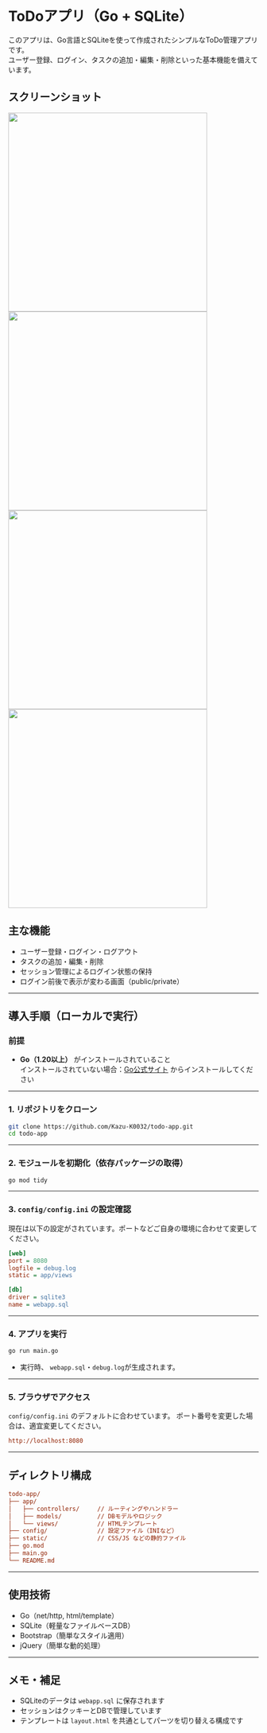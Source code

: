 # ToDoアプリ（Go + SQLite）

このアプリは、Go言語とSQLiteを使って作成されたシンプルなToDo管理アプリです。  
ユーザー登録、ログイン、タスクの追加・編集・削除といった基本機能を備えています。

## スクリーンショット

<img src="https://github.com/user-attachments/assets/0780266a-9212-4934-a0e5-c9a1e0cf1bfe" width=400>
<img src="https://github.com/user-attachments/assets/b890a141-d681-4243-8d42-59da76085b60" width=400>
<img src="https://github.com/user-attachments/assets/259570a8-fa92-40c0-b5ca-595dfa499241" width=400>
<img src="https://github.com/user-attachments/assets/7684a9ec-f016-441d-86f5-ea1b2d26898d" width=400>

## 主な機能

- ユーザー登録・ログイン・ログアウト
- タスクの追加・編集・削除
- セッション管理によるログイン状態の保持
- ログイン前後で表示が変わる画面（public/private）

---

## 導入手順（ローカルで実行）

### 前提

- **Go（1.20以上）** がインストールされていること  
  インストールされていない場合：[Go公式サイト](https://golang.org/dl/) からインストールしてください

---

### 1. リポジトリをクローン

```bash
git clone https://github.com/Kazu-K0032/todo-app.git
cd todo-app
```

---

### 2. モジュールを初期化（依存パッケージの取得）

```bash
go mod tidy
```

---

### 3. `config/config.ini` の設定確認  

現在は以下の設定がされています。ポートなどご自身の環境に合わせて変更してください。

```ini
[web]
port = 8080
logfile = debug.log
static = app/views

[db]
driver = sqlite3
name = webapp.sql
```

---

### 4. アプリを実行

```bash
go run main.go
```

- 実行時、 `webapp.sql`・`debug.log`が生成されます。

---

### 5. ブラウザでアクセス

`config/config.ini` のデフォルトに合わせています。
ポート番号を変更した場合は、適宜変更してください。

```ini
http://localhost:8080
```

---

## ディレクトリ構成

```ini
todo-app/
├── app/
│   ├── controllers/     // ルーティングやハンドラー
│   ├── models/          // DBモデルやロジック
│   └── views/           // HTMLテンプレート
├── config/              // 設定ファイル（INIなど）
├── static/              // CSS/JS などの静的ファイル
├── go.mod
├── main.go
└── README.md
```

---

## 使用技術

- Go（net/http, html/template）
- SQLite（軽量なファイルベースDB）
- Bootstrap（簡単なスタイル適用）
- jQuery（簡単な動的処理）

---

## メモ・補足

- SQLiteのデータは `webapp.sql` に保存されます
- セッションはクッキーとDBで管理しています
- テンプレートは `layout.html` を共通としてパーツを切り替える構成です
